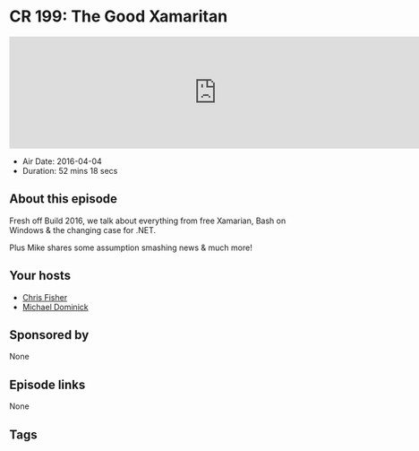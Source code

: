 # CR 199: The Good Xamaritan

<iframe src="https://player.fireside.fm/v2/MLf2ZzhC+TB5-7j2v?theme=dark" width="740" height="200" frameborder="0" scrolling="no"></iframe>

* Air Date: 2016-04-04
* Duration: 52 mins 18 secs

## About this episode

Fresh off Build 2016, we talk about everything from free Xamarian, Bash on Windows & the changing case for .NET.

Plus Mike shares some assumption smashing news & much more!

## Your hosts
* [Chris Fisher](https://coder.show/hosts/chrislas)
* [Michael Dominick](https://coder.show/hosts/michael)

## Sponsored by

None



## Episode links

None



## Tags

